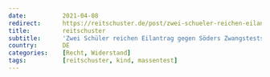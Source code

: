 ```yaml
---
date:          2021-04-08
redirect:      https://reitschuster.de/post/zwei-schueler-reichen-eilantrag-gegen-soeders-zwangstests-ein/
title:         reitschuster
subtitle:      'Zwei Schüler reichen Eilantrag gegen Söders Zwangstests ein'
country:       DE
categories:    [Recht, Widerstand]
tags:          [reitschuster, kind, massentest]
---
```

